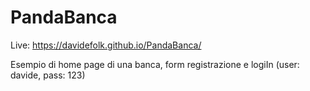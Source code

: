 # PandaBanca
Live: https://davidefolk.github.io/PandaBanca/

Esempio di home page di una banca, form registrazione e logiIn (user: davide, pass: 123)



